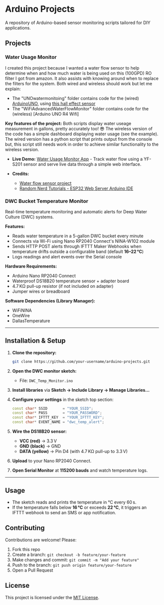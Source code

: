 # Arduino Projects

A repository of Arduino-based sensor monitoring scripts tailored for DIY applications.

## Projects

### Water Usage Monitor
I created this project because I wanted a water flow sensor to help determine when and how much water is being used on this (100GPD) RO filter I got from amazon. It also assists with knowing around when to replace the filters for the system. Both wired and wireless should work but let me explain:

* The "UNOwatermonitoing" folder contains code for the (wired) [ArduinoUNO](https://www.amazon.com/gp/product/B008GRTSV6/ref=ppx_yo_dt_b_search_asin_title?ie=UTF8&psc=1), using [this hall effect sensor](https://www.amazon.com/gp/product/B07QS17S6Q/ref=ppx_yo_dt_b_search_asin_title?ie=UTF8&psc=1)
* The "WiFiAdvancedWaterFlowMonitor" folder contains code for the (wireless) [Arduino UNO R4 Wifi]

**Key features of the project:**
Both scripts display water useage measurement in gallons, pretty accurately too! 😎
The wireless version of the code has a simple dashboard displaying water usage (see the example).
The wired version has a python script that prints output from the console but, this script still needs work in order to achieve similar functionality to the wireless version.

* **Live Demo:** [Water Usage Monitor App](http://wum.molovestoshare.com:8080) - Track water flow using a YF-S201 sensor and serve live data through a simple web interface.
* **Credits:**

  * [Water flow sensor project](https://forum.arduino.cc/t/water-flow-sensor-project/646119)
  * [Random Nerd Tutorials - ESP32 Web Server Arduino IDE](https://randomnerdtutorials.com/esp32-web-server-arduino-ide/)


### DWC Bucket Temperature Monitor

Real-time temperature monitoring and automatic alerts for Deep Water Culture (DWC) systems.

**Features:**

* Reads water temperature in a 5-gallon DWC bucket every minute
* Connects via Wi-Fi using Nano RP2040 Connect's NINA-W102 module
* Sends HTTP POST alerts through IFTTT Maker Webhooks when temperature drifts outside a configurable band (default **16–22 °C**)
* Logs readings and alert events over the Serial console

**Hardware Requirements:**

* Arduino Nano RP2040 Connect
* Waterproof DS18B20 temperature sensor + adapter board
* 4.7 KΩ pull-up resistor (if not included on adapter)
* Jumper wires or breadboard

**Software Dependencies (Library Manager):**

* WiFiNINA
* OneWire
* DallasTemperature

---

## Installation & Setup

1. **Clone the repository:**

   ```bash
   git clone https://github.com/your-username/arduino-projects.git
   ```
2. **Open the DWC monitor sketch:**

   * File: `DWC_Temp_Monitor.ino`
3. **Install libraries** via **Sketch → Include Library → Manage Libraries...**
4. **Configure your settings** in the sketch top section:

   ```cpp
   const char* SSID       = "YOUR_SSID";
   const char* PASS       = "YOUR_PASSWORD";
   const char* IFTTT_KEY  = "YOUR_IFTTT_KEY";
   const char* EVENT_NAME = "dwc_temp_alert";
   ```
5. **Wire the DS18B20 sensor:**

   * **VCC (red)** → 3.3 V
   * **GND (black)** → GND
   * **DATA (yellow)** → Pin D4 (with 4.7 KΩ pull-up to 3.3 V)
6. **Upload** to your Nano RP2040 Connect.
7. **Open Serial Monitor** at **115200 bauds** and watch temperature logs.

---

## Usage

* The sketch reads and prints the temperature in °C every 60 s.
* If the temperature falls below **16 °C** or exceeds **22 °C**, it triggers an IFTTT webhook to send an SMS or app notification.

## Contributing

Contributions are welcome! Please:

1. Fork this repo
2. Create a branch: `git checkout -b feature/your-feature`
3. Make changes and commit: `git commit -m "Add your feature"`
4. Push to the branch: `git push origin feature/your-feature`
5. Open a Pull Request

## License

This project is licensed under the [MIT License](LICENSE).
